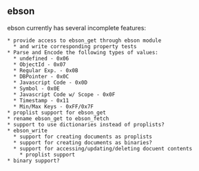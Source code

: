 ## ebson

ebson currently has several incomplete features:

    * provide access to ebson_get through ebson module
      * and write corresponding property tests
    * Parse and Encode the following types of values:
      * undefined - 0x06
      * ObjectId - 0x07
      * Regular Exp. - 0x0B
      * DBPointer - 0x0C
      * Javascript Code - 0x0D
      * Symbol - 0x0E
      * Javascript Code w/ Scope - 0x0F
      * Timestamp - 0x11
      * Min/Max Keys - 0xFF/0x7F
    * proplist support for ebson_get
    * rename ebson_get to ebson_fetch
    * support to use dictionaries instead of proplists?
    * ebson_write
      * support for creating documents as proplists
      * support for creating documents as binaries?
      * support for accessing/updating/deleting docuent contents
        * proplist support
	* binary support?


